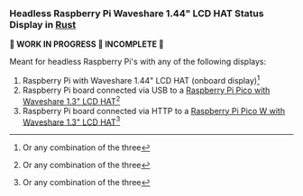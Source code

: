 ### Headless Raspberry Pi Waveshare 1.44" LCD HAT Status Display in [Rust](https://www.rust-lang.org/)

__:construction: WORK IN PROGRESS :construction: INCOMPLETE :construction:__

Meant for headless Raspberry Pi's with any of the following displays:

1) Raspberry Pi with Waveshare 1.44" LCD HAT (onboard display)[^*]
2) Raspberry Pi board connected via USB to a [Raspberry Pi Pico with Waveshare 1.3" LCD HAT](https://github.com/GreenHex/Pico-USB-Remote-Status-Display)[^*]
3) Raspberry Pi board connected via HTTP to a [Raspberry Pi Pico W with Waveshare 1.3" LCD HAT](https://github.com/GreenHex/Pico-HTTP-Remote-Status-Display)[^*]

[^*]: Or any combination of the three